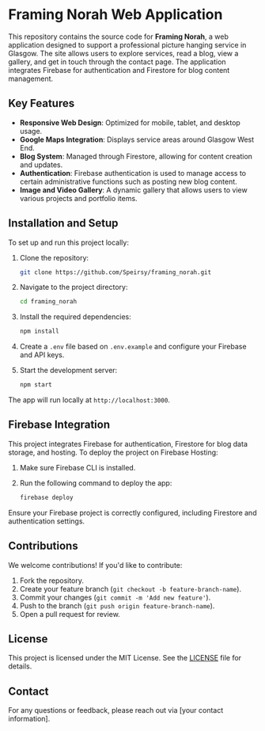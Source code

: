 # Framing Norah Web Application

This repository contains the source code for **Framing Norah**, a web application designed to support a professional picture hanging service in Glasgow. The site allows users to explore services, read a blog, view a gallery, and get in touch through the contact page. The application integrates Firebase for authentication and Firestore for blog content management.

## Key Features

- **Responsive Web Design**: Optimized for mobile, tablet, and desktop usage.
- **Google Maps Integration**: Displays service areas around Glasgow West End.
- **Blog System**: Managed through Firestore, allowing for content creation and updates.
- **Authentication**: Firebase authentication is used to manage access to certain administrative functions such as posting new blog content.
- **Image and Video Gallery**: A dynamic gallery that allows users to view various projects and portfolio items.

## Installation and Setup

To set up and run this project locally:

1. Clone the repository:

    ```bash
    git clone https://github.com/Speirsy/framing_norah.git
    ```

2. Navigate to the project directory:

    ```bash
    cd framing_norah
    ```

3. Install the required dependencies:

    ```bash
    npm install
    ```

4. Create a `.env` file based on `.env.example` and configure your Firebase and API keys.

5. Start the development server:

    ```bash
    npm start
    ```

The app will run locally at `http://localhost:3000`.

## Firebase Integration

This project integrates Firebase for authentication, Firestore for blog data storage, and hosting. To deploy the project on Firebase Hosting:

1. Make sure Firebase CLI is installed.
2. Run the following command to deploy the app:

    ```bash
    firebase deploy
    ```

Ensure your Firebase project is correctly configured, including Firestore and authentication settings.

## Contributions

We welcome contributions! If you'd like to contribute:

1. Fork the repository.
2. Create your feature branch (`git checkout -b feature-branch-name`).
3. Commit your changes (`git commit -m 'Add new feature'`).
4. Push to the branch (`git push origin feature-branch-name`).
5. Open a pull request for review.

## License

This project is licensed under the MIT License. See the [LICENSE](LICENSE) file for details.

## Contact

For any questions or feedback, please reach out via [your contact information].



